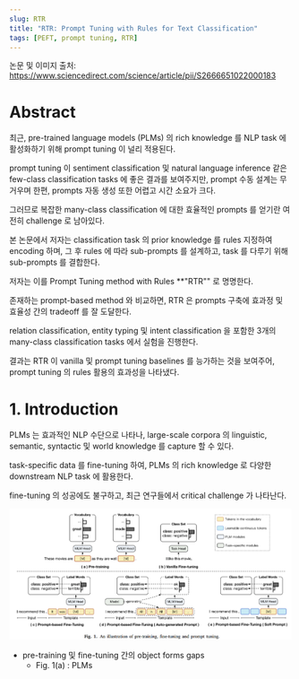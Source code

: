 ```yaml
---
slug: RTR
title: "RTR: Prompt Tuning with Rules for Text Classification"
tags: [PEFT, prompt tuning, RTR]
---
```


논문 및 이미지 출처: <https://www.sciencedirect.com/science/article/pii/S2666651022000183>

# Abstract

최근, pre-trained language models (PLMs) 의 rich knowledge 를 NLP task 에 활성화하기 위해 prompt tuning 이 널리 적용된다.

prompt tuning 이 sentiment classification 및 natural language inference 같은 few-class classification tasks 에 좋은 결과를 보여주지만, prompt 수동 설계는 무거우며 한편, prompts 자동 생성 또한 어렵고 시간 소요가 크다.

그러므로 복잡한 many-class classification 에 대한 효율적인 prompts 를 얻기란 여전히 challenge 로 남아있다.

본 논문에서 저자는 classification task 의 prior knowledge 를 rules 지정하여 encoding 하며, 그 후 rules 에 따라 sub-prompts 를 설계하고, task 를 다루기 위해 sub-prompts 를 결합한다.

저자는 이를 Prompt Tuning method with Rules **"RTR"" 로 명명한다.

존재하는 prompt-based method 와 비교하면, RTR 은 prompts 구축에 효과정 및 효율성 간의 tradeoff 를 잘 도달한다.

relation classification, entity typing 및 intent classification 을 포함한 3개의 many-class classification tasks 에서 실험을 진행한다.

결과는 RTR 이 vanilla 및 prompt tuning baselines 를 능가하는 것을 보여주어, prompt tuning 의 rules 활용의 효과성을 나타냈다.

# 1. Introduction

PLMs 는 효과적인 NLP 수단으로 나타나, large-scale corpora 의 linguistic, semantic, syntactic 및 world knowledge 를 capture 할 수 있다.

task-specific data 를 fine-tuning 하여, PLMs 의 rich knowledge 로 다양한 downstream NLP task 에 활용한다.

fine-tuning 의 성공에도 불구하고, 최근 연구들에서 critical challenge 가 나타난다.

![Figure 1](image.png)

- pre-training 및 fine-tuning 간의 object forms gaps
  - Fig. 1(a) : PLMs